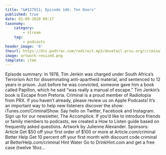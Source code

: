 ```yaml
---
title: "&#127911; Episode 146: Ten Doors"
published: true
date: 01-09-2020 09:17
taxonomy:
    category:
        - stream
    tag:
        - podcasts
header_image: '0'
theurl: https://dts.podtrac.com/redirect.mp3/dovetail.prxu.org/criminal/baf8ee29-de02-4cea-b6a7-dc3272cf87a2/Episode_146_Ten_Doors_Part_1.mp3
image: artwork-resized.png
template: item
--- 
```

Episode summary: In 1978, Tim Jenkin was charged under South Africa’s Terrorism Act for disseminating anti-apartheid material, and sentenced to 12 years in prison. Just before he was convicted, someone gave him a book called Papillon, which he said “was really a manual of escape.” Tim Jenkin’s book is Escape from Pretoria. Criminal is a proud member of Radiotopia from PRX. If you haven’t already, please review us on Apple Podcasts! It’s an important way to help new listeners discover the show: iTunes.com/CriminalShow. Say hello on Twitter, Facebook and Instagram. Sign up for our newsletter, The Accomplice. If you’d like to introduce friends or family members to podcasts, we created a How to Listen guide based on frequently asked questions. Artwork by Julienne Alexander. Sponsors: Article Get $50 off your first order of $100 or more at Article.com/criminal Better Help Get 10 percent off your first month with discount code criminal at BetterHelp.com/criminal Hint Water Go to DrinkHint.com and get a free case (twelve 16oz…
